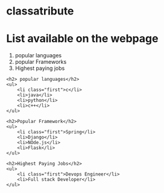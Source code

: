 # classatribute

<!DOCTYPE html>
<html>
<head>
    <meta charset='utf-8'>
    <meta http-equiv='X-UA-Compatible' content='IE=edge'>
    <title>Page Title</title>
    <meta name='viewport' content='width=device-width, initial-scale=1'>
    <link rel='stylesheet' type='text/css' media='screen' href='main.css'>
    <script src='main.js'></script>
</head>
<body>
    <h1> List available on the webpage</h1>
    <ol>
        <li>popular languages</li>
        <li>popular Frameworks</li>
        <li>Highest paying jobs</li>
    </ol>

    <h2> popular languages</h2>
    <ul>
        <li class="first">c</li>
        <li>java</li>
        <li>python</li>
        <li>c++</li>
    </ul>

    <h2>Popular Framework</h2>
    <ul>
        <li class="first">Spring</li>
        <li>Django</li>
        <li>NOde.js</li>
        <li>Flask</li>
    </ul>

    <h2>Highest Paying Jobs</h2>
    <ul>
        <li class="first">Devops Engineer</li>
        <li>Full stack Developer</li>
    </ul>
</body>
</html>
